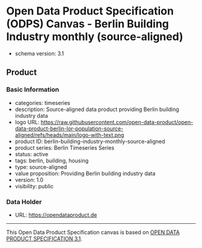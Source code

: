 
# Open Data Product Specification (ODPS) Canvas - Berlin Building Industry monthly (source-aligned)

* schema version: 3.1
## Product

### Basic Information

* categories: timeseries
* description: Source-aligned data product providing Berlin building industry data
* logo URL: https://raw.githubusercontent.com/open-data-product/open-data-product-berlin-lor-population-source-aligned/refs/heads/main/logo-with-text.png
* product ID: berlin-building-industry-monthly-source-aligned
* product series: Berlin Timeseries Series
* status: active
* tags: berlin, building, housing
* type: source-aligned
* value proposition: Providing Berlin building industry data
* version: 1.0
* visibility: public

### Data Holder

* URL: https://opendataproduct.de


---
This Open Data Product Specification canvas is based on [OPEN DATA PRODUCT SPECIFICATION 3.1](https://opendataproducts.org/v3.1/#open-data-product-specification-3-1).